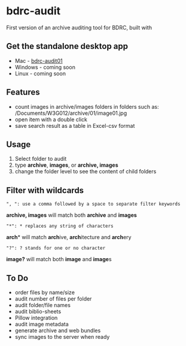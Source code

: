 # bdrc-audit
First version of an archive auditing tool for BDRC, built with 

## Get the standalone desktop app
* Mac - [bdrc-audit01](https://github.com/ngawangtrinley/bdrc-audit/releases/download/v01/bdrc-audit.zip)
* Windows - coming soon
* Linux - coming soon

## Features
* count images in archive/images folders in folders such as: /Documents/W3G012/archive/01/image01.jpg
* open item with a double click
* save search result as a table in Excel-csv format

## Usage
1. Select folder to audit
2. type **archive**, **images**, or **archive, images**
3. change the folder level to see the content of child folders

## Filter with wildcards

    ", ": use a comma followed by a space to separate filter keywords
**archive, images** will match both **archive** and **images**

    "*": * replaces any string of characters

**arch*** will match **arch**ive, **arch**itecture and **arch**ery

    "?": ? stands for one or no character

**image?** will match both **image** and **image**s



## To Do
* order files by name/size
* audit number of files per folder
* audit folder/file names
* audit biblio-sheets
* Pillow integration
* audit image metadata
* generate archive and web bundles
* sync images to the server when ready